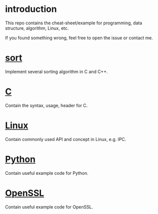 # introduction
This repo contains the cheat-sheet/example for programming, data structure, algorithm, Linux, etc.

If you found something wrong, feel free to open the issue or contact me.

# [sort](sort)
Implement several sorting algorithm in C and C++.

# [C](C)
Contain the syntax, usage, header for C.

# [Linux](Linux)
Contain commonly used API and concept in Linux, e.g. IPC.

# [Python](Python)
Contain useful example code for Python.

# [OpenSSL](OpenSSL)
Contain useful example code for OpenSSL.
